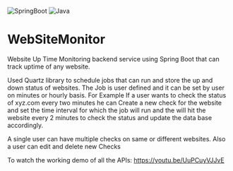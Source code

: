 ![SpringBoot](https://img.shields.io/badge/Spring_Boot-F2F4F9?style=for-the-badge&logo=spring-boot)
![Java](https://img.shields.io/badge/java-%23ED8B00.svg?style=for-the-badge&logo=java&logoColor=white)
# WebSiteMonitor

Website Up Time Monitoring backend service using Spring Boot that can track uptime of any website.

Used Quartz library to schedule jobs that can run and store the up and down status of websites. The Job is user defined and it can be set by user on minutes or hourly basis. For Example If a user wants to check the status of xyz.com every two minutes he can Create a new check for the website and set the time interval for which the job will run and the will hit the website every 2 minutes to check the status and update the data base accordingly.

A single user can have multiple checks on same or different websites. Also a user can edit and delete new Checks

To watch the working demo of all the APIs: https://youtu.be/UuPCuyVJJvE
